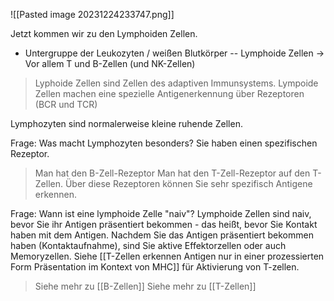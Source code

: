 ![[Pasted image 20231224233747.png]]

Jetzt kommen wir zu den Lymphoiden Zellen.

- Untergruppe der Leukozyten / weißen Blutkörper
-- Lymphoide Zellen -> Vor allem T und B-Zellen (und NK-Zellen)
> Lyphoide Zellen sind Zellen des adaptiven Immunsystems.
> Lympoide Zellen machen eine spezielle Antigenerkennung über Rezeptoren (BCR und TCR)

Lymphozyten sind normalerweise kleine ruhende Zellen.

Frage: Was macht Lymphozyten besonders?
Sie haben einen spezifischen Rezeptor.
> Man hat den B-Zell-Rezeptor
> Man hat den T-Zell-Rezeptor auf den T-Zellen.
Über diese Rezeptoren können Sie sehr spezifisch Antigene erkennen.

Frage: Wann ist eine lymphoide Zelle "naiv"?
Lymphoide Zellen sind naiv, bevor Sie ihr Antigen präsentiert bekommen - das heißt, bevor Sie Kontakt haben mit dem Antigen.
Nachdem Sie das Antigen präsentiert bekommen haben (Kontaktaufnahme), sind Sie aktive Effektorzellen oder auch Memoryzellen.
Siehe [[T-Zellen erkennen Antigen nur in einer prozessierten Form Präsentation im Kontext von MHC]] für Aktivierung von T-zellen.

> Siehe mehr zu [[B-Zellen]]
> Siehe mehr zu [[T-Zellen]]
